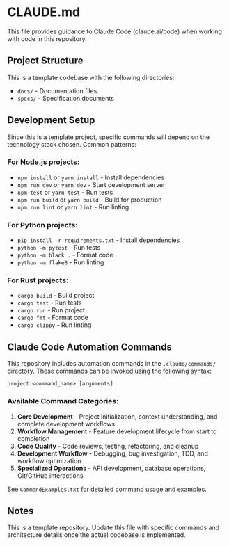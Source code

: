 # CLAUDE.md

This file provides guidance to Claude Code (claude.ai/code) when working with code in this repository.

## Project Structure

This is a template codebase with the following directories:
- `docs/` - Documentation files
- `specs/` - Specification documents

## Development Setup

Since this is a template project, specific commands will depend on the technology stack chosen. Common patterns:

### For Node.js projects:
- `npm install` or `yarn install` - Install dependencies
- `npm run dev` or `yarn dev` - Start development server
- `npm test` or `yarn test` - Run tests
- `npm run build` or `yarn build` - Build for production
- `npm run lint` or `yarn lint` - Run linting

### For Python projects:
- `pip install -r requirements.txt` - Install dependencies
- `python -m pytest` - Run tests
- `python -m black .` - Format code
- `python -m flake8` - Run linting

### For Rust projects:
- `cargo build` - Build project
- `cargo test` - Run tests
- `cargo run` - Run project
- `cargo fmt` - Format code
- `cargo clippy` - Run linting

## Claude Code Automation Commands

This repository includes automation commands in the `.claude/commands/` directory. These commands can be invoked using the following syntax:

```
project:<command_name> [arguments]
```

### Available Command Categories:

1. **Core Development** - Project initialization, context understanding, and complete development workflows
2. **Workflow Management** - Feature development lifecycle from start to completion
3. **Code Quality** - Code reviews, testing, refactoring, and cleanup
4. **Development Workflow** - Debugging, bug investigation, TDD, and workflow optimization
5. **Specialized Operations** - API development, database operations, Git/GitHub interactions

See `CommandExamples.txt` for detailed command usage and examples.


## Notes

This is a template repository. Update this file with specific commands and architecture details once the actual codebase is implemented.